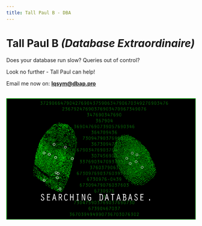```yaml
---
title: Tall Paul B - DBA
---
```


# Tall Paul B *(Database Extraordinaire)*

Does your database run slow? Queries out of control?

Look no further - Tall Paul can help!

Email me now on: **lqsym@dbap.pro**

<br>

<center>
  <img src="/db.gif" />
</center>

<style>
  header h1:before {
    content: "MySQL> ";
  }
</style>
